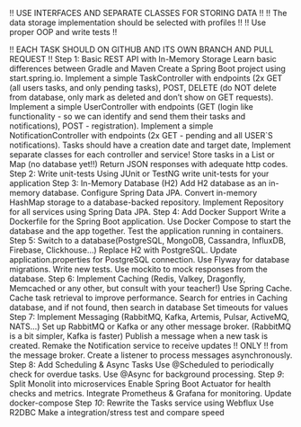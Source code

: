!! USE INTERFACES AND SEPARATE CLASSES FOR STORING DATA !!
!! The data storage implementation should be selected with profiles !!
!! Use proper OOP and write tests !!

!! EACH TASK SHOULD ON GITHUB AND ITS OWN BRANCH AND PULL REQUEST !!
Step 1: Basic REST API with In-Memory Storage
Learn basic differences between Gradle and Maven
Create a Spring Boot project using start.spring.io.
Implement a simple TaskController with endpoints (2x GET (all users tasks, and only pending tasks), POST, DELETE (do NOT delete from database, only mark as deleted and don’t show on GET requests).
Implement a simple UserController with endpoints (GET (login like functionality - so we can identify and send them their tasks and notifications), POST - registration).
Implement a simple NotificationController with endpoints (2x GET - pending and all USER`S notifications).
Tasks should have a creation date and target date,
Implement separate classes for each controller and service! 
Store tasks in a List or Map (no database yet!!)
Return JSON responses with adequate http codes.
Step 2: Write unit-tests
Using JUnit or TestNG write unit-tests for your application
Step 3: In-Memory Database (H2)
Add H2 database as an in-memory database.
Configure Spring Data JPA.
Convert in-memory HashMap storage to a database-backed repository.
Implement Repository for all services using Spring Data JPA.
Step 4: Add Docker Support
Write a Dockerfile for the Spring Boot application.
Use Docker Compose to start the database and the app together.
Test the application running in containers.
Step 5: Switch to a database(PostgreSQL, MongoDB, Cassandra, InfluxDB, Firebase, Clickhouse…)
Replace H2 with PostgreSQL.
Update application.properties for PostgreSQL connection.
Use Flyway for database migrations.
Write new tests. Use mockito to mock responses from the database.
Step 6: Implement Caching (Redis, Valkey, Dragonfly, Memcached or any other, but consult with your teacher!)
Use Spring Cache.
Cache task retrieval to improve performance.
Search for entries in Caching database, and if not found, then search in database
Set timeouts for values
Step 7: Implement Messaging (RabbitMQ, Kafka, Artemis, Pulsar, ActiveMQ, NATS…)
Set up RabbitMQ or Kafka or any other message broker. (RabbitMQ is a bit simpler, Kafka is faster)
Publish a message when a new task is created.
Remake the Notification service to receive updates !! ONLY !! from the message broker.
Create a listener to process messages asynchronously.
Step 8: Add Scheduling & Async Tasks
Use @Scheduled to periodically check for overdue tasks.
Use @Async for background processing.
Step *9*: Split Monolit into microservices
Enable Spring Boot Actuator for health checks and metrics.
Integrate Prometheus & Grafana for monitoring.
Update docker-compose
Step *10*: Rewrite the Tasks service using Webflux
Use R2DBC
Make a integration/stress test and compare speed


